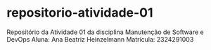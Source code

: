 # repositorio-atividade-01
Repositório da Atividade 01 da disciplina Manutenção de Software e DevOps
Aluna: Ana Beatriz Heinzelmann
Matrícula: 2324291003 
